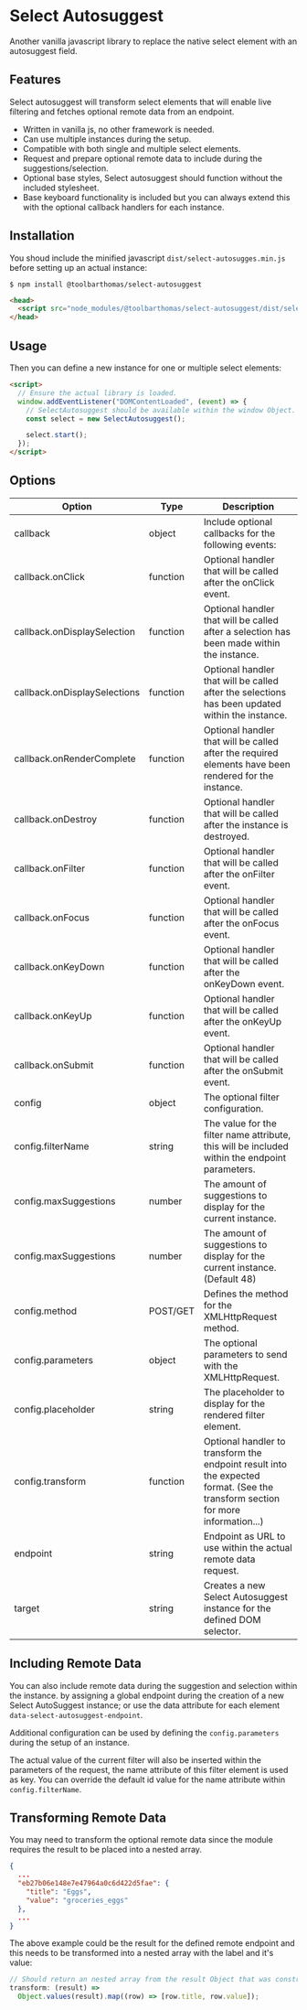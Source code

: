 # Select Autosuggest

Another vanilla javascript library to replace the native select element with an autosuggest field.

## Features

Select autosuggest will transform select elements that will enable live filtering and fetches optional remote data from an endpoint.

- Written in vanilla js, no other framework is needed.
- Can use multiple instances during the setup.
- Compatible with both single and multiple select elements.
- Request and prepare optional remote data to include during the suggestions/selection.
- Optional base styles, Select autosuggest should function without the included stylesheet.
- Base keyboard functionality is included but you can always extend this with the optional callback handlers for each instance.

## Installation

You shoud include the minified javascript `dist/select-autosugges.min.js` before setting up an actual instance:

```
$ npm install @toolbarthomas/select-autosuggest
```

```html
<head>
  <script src="node_modules/@toolbarthomas/select-autosuggest/dist/select-autosugges.min.js"></script>
</head>
```

## Usage

Then you can define a new instance for one or multiple select elements:

```html
<script>
  // Ensure the actual library is loaded.
  window.addEventListener("DOMContentLoaded", (event) => {
    // SelectAutosuggest should be available within the window Object.
    const select = new SelectAutosuggest();

    select.start();
  });
</script>
```

## Options

| Option                       | Type     | Description                                                                                                                     |
| ---------------------------- | -------- | ------------------------------------------------------------------------------------------------------------------------------- |
| callback                     | object   | Include optional callbacks for the following events:                                                                            |
| callback.onClick             | function | Optional handler that will be called after the onClick event.                                                                   |
| callback.onDisplaySelection  | function | Optional handler that will be called after a selection has been made within the instance.                                       |
| callback.onDisplaySelections | function | Optional handler that will be called after the selections has been updated within the instance.                                 |
| callback.onRenderComplete    | function | Optional handler that will be called after the required elements have been rendered for the instance.                           |
| callback.onDestroy           | function | Optional handler that will be called after the instance is destroyed.                                                           |
| callback.onFilter            | function | Optional handler that will be called after the onFilter event.                                                                  |
| callback.onFocus             | function | Optional handler that will be called after the onFocus event.                                                                   |
| callback.onKeyDown           | function | Optional handler that will be called after the onKeyDown event.                                                                 |
| callback.onKeyUp             | function | Optional handler that will be called after the onKeyUp event.                                                                   |
| callback.onSubmit            | function | Optional handler that will be called after the onSubmit event.                                                                  |
| config                       | object   | The optional filter configuration.                                                                                              |
| config.filterName            | string   | The value for the filter name attribute, this will be included within the endpoint parameters.                                  |
| config.maxSuggestions        | number   | The amount of suggestions to display for the current instance.                                                                  |
| config.maxSuggestions        | number   | The amount of suggestions to display for the current instance. (Default 48)                                                     |
| config.method                | POST/GET | Defines the method for the XMLHttpRequest method.                                                                               |
| config.parameters            | object   | The optional parameters to send with the XMLHttpRequest.                                                                        |
| config.placeholder           | string   | The placeholder to display for the rendered filter element.                                                                     |
| config.transform             | function | Optional handler to transform the endpoint result into the expected format. (See the transform section for more information...) |
| endpoint                     | string   | Endpoint as URL to use within the actual remote data request.                                                                   |
| target                       | string   | Creates a new Select Autosuggest instance for the defined DOM selector.                                                         |

## Including Remote Data

You can also include remote data during the suggestion and selection within the instance. by assigning a global endpoint during the creation of a new Select AutoSuggest instance; or use the data attribute for each element `data-select-autosuggest-endpoint`.

Additional configuration can be used by defining the `config.parameters` during the setup of an instance.

The actual value of the current filter will also be inserted within the parameters of the request, the name attribute of this filter element is used as key. You can override the default id value for the name attribute within `config.filterName`.

## Transforming Remote Data

You may need to transform the optional remote data since the module requires the result to be placed into a nested array.

```json
{
  ...
  "eb27b06e148e7e47964a0c6d422d5fae": {
    "title": "Eggs",
    "value": "groceries_eggs"
  },
  ...
}
```

The above example could be the result for the defined remote endpoint and this needs to be transformed into a nested array with the label and it's value:

```js
// Should return an nested array from the result Object that was constructed in the above code snippet.
transform: (result) =>
  Object.values(result).map((row) => [row.title, row.value]);
```
